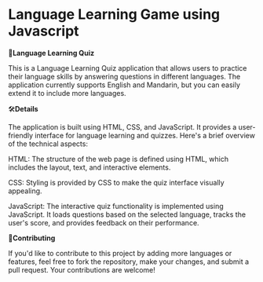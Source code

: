 # Language Learning Game using Javascript


🌟**Language Learning Quiz**

This is a Language Learning Quiz application that allows users to practice their language skills by answering questions in different languages. The application currently supports English and Mandarin, but you can easily extend it to include more languages.


🛠️**Details** 

The application is built using HTML, CSS, and JavaScript. It provides a user-friendly interface for language learning and quizzes. Here's a brief overview of the technical aspects:

HTML: The structure of the web page is defined using HTML, which includes the layout, text, and interactive elements.

CSS: Styling is provided by CSS to make the quiz interface visually appealing.

JavaScript: The interactive quiz functionality is implemented using JavaScript. It loads questions based on the selected language, tracks the user's score, and provides feedback on their performance.

🚀**Contributing**

If you'd like to contribute to this project by adding more languages or features, feel free to fork the repository, make your changes, and submit a pull request. Your contributions are welcome!


